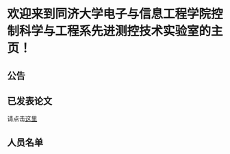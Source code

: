 # 欢迎来到同济大学电子与信息工程学院控制科学与工程系先进测控技术实验室的主页！

## 公告


## 已发表论文

请点击[这里](https://tongjiseemct.github.io/pubs)

## 人员名单
